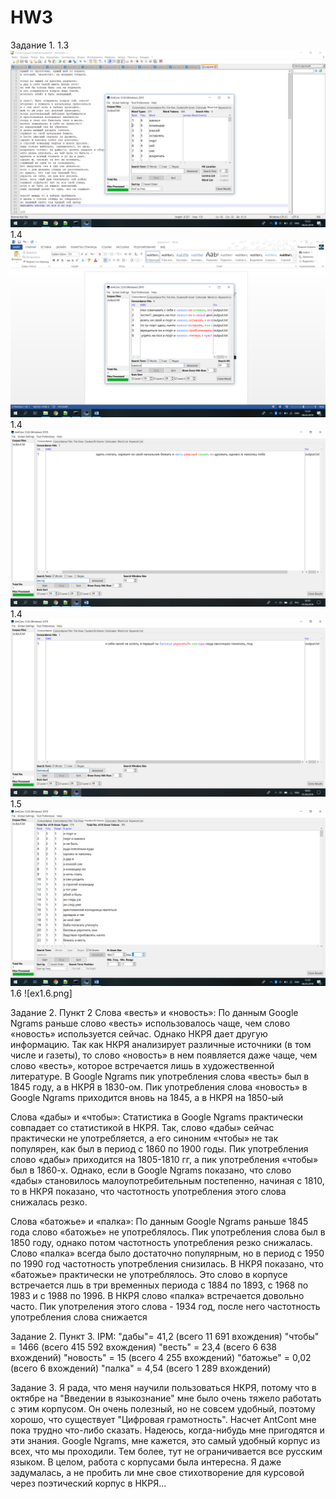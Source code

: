 # HW3

Задание 1.
1.3 ![ex1.3.png](https://github.com/DaryaDronova/HW3/blob/master/ex1.3.png)
1.4 ![ex4.png](https://github.com/DaryaDronova/HW3/blob/master/ex1.4.png)
1.4 ![ex1.4(secondword).png](https://github.com/DaryaDronova/HW3/blob/master/ex1.4(secondword).png)
1.4 ![ex1.4(thirdword).png](https://github.com/DaryaDronova/HW3/blob/master/ex1.4(thirdword).png)
1.5 ![ex1.5.png](https://github.com/DaryaDronova/HW3/blob/master/ex1.5.png)
1.6 ![ex1.6.png]

Задание 2. Пункт 2
Слова «весть» и «новость»:
По данным Google Ngrams раньше слово «весть» использовалось чаще, чем слово «новость» используется сейчас. Однако НКРЯ дает другую информацию. Так как НКРЯ анализирует различные источники (в том числе и газеты), то слово «новость» в нем появляется даже чаще, чем слово «весть», которое встречается лишь в художественной литературе. В Google Ngrams пик употребления слова «весть» был в 1845 году, а в НКРЯ в 1830-ом. Пик употребления слова «новость» в Google Ngrams приходится вновь на 1845, а в НКРЯ на 1850-ый

Слова «дабы» и «чтобы»:
Статистика в Google Ngrams практически совпадает со статистикой в НКРЯ. Так, слово «дабы» сейчас практически не употребляется, а его синоним «чтобы» не так популярен, как был в период с 1860 по 1900 годы. Пик употребления слово «дабы» приходится на 1805-1810 гг, а пик употребления «чтобы» был в 1860-х. Однако, если в Google Ngrams показано, что слово «дабы» становилось малоупотребительным постепенно, начиная с 1810, то в НКРЯ показано, что частотность употребления этого слова снижалась резко. 

Слова «батожье» и «палка»:
По данным Google Ngrams раньше 1845 года слово «батожье» не употреблялось. Пик употребления слова был в 1850 году, однако потом частотность употребления резко снижалась. Слово «палка» всегда было достаточно популярным, но в период с 1950 по 1990 год частотность употребления снизилась. В НКРЯ показано, что «батожье» практически не употреблялось. Это слово в корпусе встречается лшь в три временных периода с 1884 по 1893, с 1968 по 1983 и с 1988 по 1996. В НКРЯ слово «палка»  встречается довольно часто. Пик употреления этого слова - 1934 год, после него частотность употребления слова снижается

Задание 2. Пункт 3.
IPM:
"дабы"= 41,2 (всего 11 691 вхождения)
"чтобы" = 1466 (всего 415 592 вхождения)
"весть" = 23,4 (всего 6 638 вхождений)
"новость" = 15 (всего 4 255 вхождений)
"батожье" = 0,02 (всего 6 вхождений)
"палка" = 4,54 (всего 1 289 вхождений)

Задание 3. 
Я рада, что меня научили пользоваться НКРЯ, потому что в октябре на "Введении в языкознание" мне было очень тяжело работать с этим корпусом. Он очень полезный, но не совсем удобный, поэтому хорошо, что существует "Цифровая грамотность". Насчет AntCont мне пока трудно что-либо сказать. Надеюсь, когда-нибудь мне пригодятся и эти знания. Google Ngrams, мне кажется, это самый удобный корпус из всех, что мы проходили. Тем более, тут не ограничивается все русским языком. В целом, работа с корпусами была интересна. Я даже задумалась, а не пробить ли мне свое стихотворение для курсовой через поэтический корпус в НКРЯ...  
